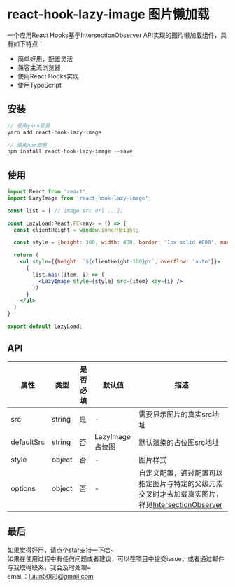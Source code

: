 # react-hook-lazy-image 图片懒加载
一个应用React Hooks基于IntersectionObserver API实现的图片懒加载组件，具有如下特点：

- 简单好用，配置灵活
- 兼容主流浏览器
- 使用React Hooks实现
- 使用TypeScript

<!-- [查看示例](www.baidu.com) -->

## 安装
```jsx
// 使用yarn安装
yarn add react-hook-lazy-image

// 使用npm安装
npm install react-hook-lazy-image --save
```

## 使用
```jsx
import React from 'react';
import LazyImage from 'react-hook-lazy-image';

const list = [ // image src url ...];

const LazyLoad:React.FC<any> = () => {
  const clientHeight = window.innerHeight;

  const style = {height: 300, width: 400, border: '1px solid #000', margin: '10px'};

  return (
    <ul style={{height: `${clientHeight-100}px`, overflow: 'auto'}}>
      {
        list.map((item, i) => (
          <LazyImage style={style} src={item} key={i} />
        ))
      }
    </ul>
  )
}

export default LazyLoad;
```


## API
| 属性 | 类型 | 是否必填 | 默认值 | 描述 |
| --- | --- | --- | --- | --- |
| src | string | 是 | - | 需要显示图片的真实src地址 |
| defaultSrc | string | 否 | LazyImage占位图 | 默认渲染的占位图src地址 |
| style | object | 否 | - | 图片样式 |
| options | object | 否 | - | 自定义配置，通过配置可以指定图片与特定的父级元素交叉时才去加载真实图片，祥见[IntersectionObserver](https://developer.mozilla.org/zh-CN/docs/Web/API/IntersectionObserver/IntersectionObserver) |



## 最后
如果觉得好用，请点个star支持一下哈~<br />
如果在使用过程中有任何问题或者建议，可以在项目中提交issue，或者通过邮件与我取得联系，我会及时处理~<br />email：lujun5068@gmail.com



